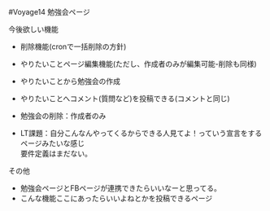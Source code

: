 #Voyage14 勉強会ページ

今後欲しい機能

* 削除機能(cronで一括削除の方針)
* やりたいことページ編集機能(ただし、作成者のみが編集可能-削除も同様)
* やりたいことから勉強会の作成
* やりたいことへコメント(質問など)を投稿できる(コメントと同じ)
* 勉強会の削除：作成者のみ

* LT課題：自分こんなんやってくるからできる人見てよ！っていう宣言をするページみたいな感じ  
要件定義はまだない。

その他  
* 勉強会ページとFBページが連携できたらいいなーと思ってる。
* こんな機能ここにあったらいいよねとかを投稿できるページ
